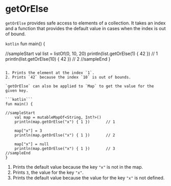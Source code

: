# getOrElse

`getOrElse` provides safe access to elements of a collection. It takes an index and a function that provides the  default value 
in cases when the index is out of bound.

```kotlin```
fun main() {

//sampleStart
    val list = listOf(0, 10, 20)
    println(list.getOrElse(1) { 42 })    // 1
    println(list.getOrElse(10) { 42 })   // 2
//sampleEnd
}
```

1. Prints the element at the index `1`.
2. Prints `42` because the index `10` is out of bounds. 

`getOrElse` can also be applied to `Map` to get the value for the given key. 

```kotlin```
fun main() {

//sampleStart
    val map = mutableMapOf<String, Int?>()
    println(map.getOrElse("x") { 1 })       // 1
    
    map["x"] = 3
    println(map.getOrElse("x") { 1 })       // 2
    
    map["x"] = null
    println(map.getOrElse("x") { 1 })       // 3
//sampleEnd
}
```

1. Prints the default value because the key `"x"` is not in the map.
2. Prints `3`, the value for the key `"x"`.
3. Prints the default value because the value for the key `"x"` is not defined.
